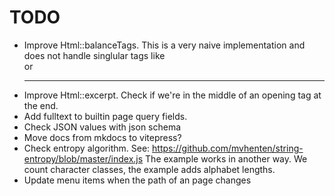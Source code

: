TODO
====

- Improve Html::balanceTags. This is a very naive implementation and does not
  handle singlular tags like <br> or <hr class="whatever">
- Improve Html::excerpt. Check if we're in the middle of an opening tag at the end.
- Add fulltext to builtin page query fields.
- Check JSON values with json schema
- Move docs from mkdocs to vitepress?
- Check entropy algorithm. See: https://github.com/mvhenten/string-entropy/blob/master/index.js
  The example works in another way. We count character classes, the example adds alphabet lengths.
- Update menu items when the path of an page changes
